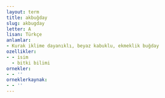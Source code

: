 ```yaml
---
layout: term
title: akbuğday
slug: akbugday
letter: A
lisan: Türkçe
anlamlar:
- Kurak iklime dayanıklı, beyaz kabuklu, ekmeklik buğday
ozellikler:
- - isim
  - bitki bilimi
ornekler:
- - ''
orneklerkaynak:
- - ''
---
```

